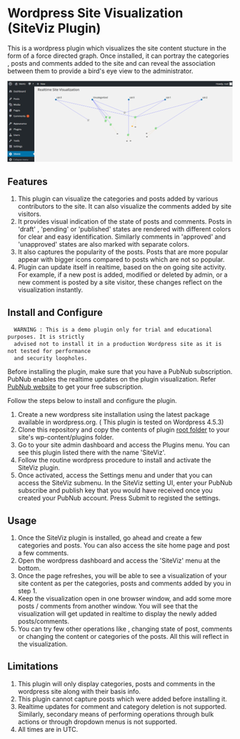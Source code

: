 # Wordpress Site Visualization (SiteViz Plugin)

This is a wordpress plugin which visualizes the site content stucture in the form of a force directed graph. Once installed, it can portray the categories , posts and comments added to the site and can reveal the association between them to provide a bird's eye view to the administrator. 

<img src='screenshot/screenshot.png'>

## Features
1. This plugin can visualize the categories and posts added by various contributors to the site. It can also visualize the comments added by site visitors. 
2. It provides visual indication of the state of posts and comments. Posts in 'draft' , 'pending' or 'published' states are rendered with different colors for clear and easy identification. Similarly comments in 'approved' and 'unapproved' states are also marked with separate colors. 
3. It also captures the popularity of the posts. Posts that are more popular appear with bigger icons compared to posts which are not so popular.
4. Plugin can update itself in realtime, based on the on going site activity. For example, if a new post is added, modified or deleted by admin, or a new comment is posted by a site visitor, these changes reflect on the visualization instantly. 

## Install and Configure

      WARNING : This is a demo plugin only for trial and educational purposes. It is strictly
      advised not to install it in a production Wordpress site as it is not tested for performance
      and security loopholes.  

Before installing the plugin, make sure that you have a PubNub subscription. PubNub enables the realtime updates on the plugin visualization. Refer [PubNub website](http://www.pubnub.com) to get your free subscription.

Follow the steps below to install and configure the plugin.

1. Create a new wordpress site installation using the latest package available in wordpress.org. ( This plugin is tested on Wordpress 4.5.3)
2. Clone this repository and copy the contents of plugin [root folder](wordpress/wp-content/plugins/) to your site's wp-content/plugins folder.
3. Go to your site admin dashboard and access the Plugins menu. You can see this plugin listed there with the name 'SiteViz'.
4. Follow the routine wordpress procedure to install and activate the SiteViz plugin. 
5. Once activated, access the Settings menu and under that you can access the SiteViz submenu. In the SiteViz setting UI, enter your PubNub subscribe and publish key that you would have received once you created your PubNub account. Press Submit to registed the settings.

## Usage

1. Once the SiteViz plugin is installed, go ahead and create a few categories and posts. You can also access the site home page and post a few comments.
2. Open the wordpress dashboard and access the 'SiteViz' menu at the bottom. 
3. Once the page refreshes, you will be able to see a visualization of your site content as per the categories, posts and comments added by you in step 1.
4. Keep the visualization open in one browser window, and add some more posts / comments from another window. You will see that the visualization will get updated in realtime to display the newly added posts/comments. 
5. You can try few other operations like , changing state of post, comments or changing the content or categories of the posts. All this will reflect in the visualization. 

## Limitations
1. This plugin will only display categories, posts and comments in the wordpress site along with their basis info. 
2. This plugin cannot capture posts which were added before installing it.
3. Realtime updates for comment and category deletion is not supported. Similarly, secondary means of performing operations through bulk actions or through dropdown menus is not supported.
4. All times are in UTC.







